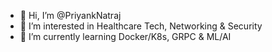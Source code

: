 - 👋 Hi, I’m @PriyankNatraj
- 👀 I’m interested in Healthcare Tech, Networking & Security
- 🌱 I’m currently learning Docker/K8s, GRPC & ML/AI

<!---
PriyankNatraj/PriyankNatraj is a ✨ special ✨ repository because its `README.md` (this file) appears on your GitHub profile.
You can click the Preview link to take a look at your changes.
--->
